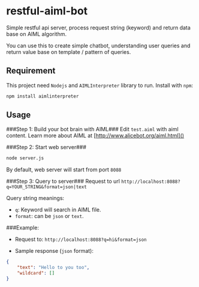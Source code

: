 # restful-aiml-bot

Simple restful api server, process request string (keyword) and return data base on AIML algorithm.

You can use this to create simple chatbot, understanding user queries and return value base on template / pattern of queries.

## Requirement
This project need `Nodejs` and `AIMLInterpreter` library to run. Install with `npm`:

```bash
npm install aimlinterpreter
```

## Usage

###Step 1: Build your bot brain with AIML###
Edit `test.aiml` with aiml content. Learn more about AIML at [http://www.alicebot.org/aiml.html]()

###Step 2: Start web server###
```bash
node server.js
```
By default, web server will start from port `8088`

###Step 3: Query to server###
Request to url `http://localhost:8088?q=YOUR_STRING&format=json|text`

Query string meanings:

- `q`: Keyword will search in AIML file.
- `format`: can be `json` or `text`.

###Example: 

- Request to: `http://localhost:8088?q=hi&format=json`
 
- Sample response (`json` format):

```json
{
    "text": "Hello to you too",
    "wildcard": []
}
```